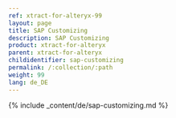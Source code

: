 ```yaml
---
ref: xtract-for-alteryx-99
layout: page
title: SAP Customizing
description: SAP Customizing
product: xtract-for-alteryx
parent: xtract-for-alteryx
childidentifier: sap-customizing
permalink: /:collection/:path
weight: 99
lang: de_DE
---
```


{% include _content/de/sap-customizing.md  %}

